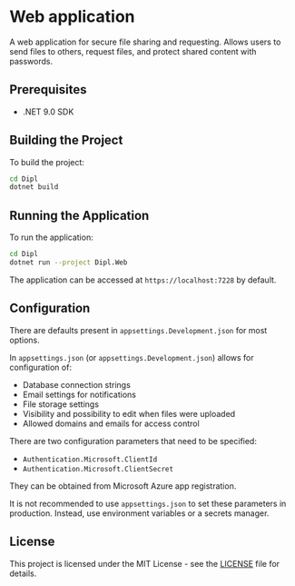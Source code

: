 # Web application

A web application for secure file sharing and requesting. Allows users to send files to others, request files, and protect shared content with passwords.

## Prerequisites

- .NET 9.0 SDK

## Building the Project

To build the project:

```bash
cd Dipl
dotnet build
```

## Running the Application

To run the application:

```bash
cd Dipl
dotnet run --project Dipl.Web
```

The application can be accessed at `https://localhost:7228` by default.

## Configuration

There are defaults present in `appsettings.Development.json` for most options.

In `appsettings.json` (or `appsettings.Development.json`) allows for configuration of:

- Database connection strings
- Email settings for notifications
- File storage settings
- Visibility and possibility to edit when files were uploaded
- Allowed domains and emails for access control

There are two configuration parameters that need to be specified:
- `Authentication.Microsoft.ClientId`
- `Authentication.Microsoft.ClientSecret`

They can be obtained from Microsoft Azure app registration.

It is not recommended to use `appsettings.json` to set these parameters in production. Instead, use environment variables or a secrets manager.

## License

This project is licensed under the MIT License - see the [LICENSE](LICENSE) file for details.
